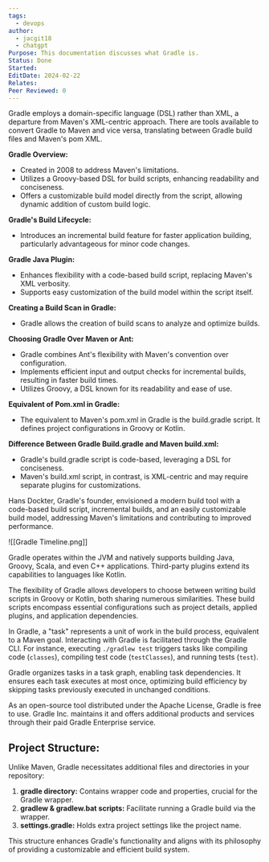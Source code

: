 ```yaml
---
tags:
  - devops
author:
  - jacgit18
  - chatgpt
Purpose: This documentation discusses what Gradle is.
Status: Done
Started: 
EditDate: 2024-02-22
Relates: 
Peer Reviewed: 0
---
```

Gradle employs a domain-specific language (DSL) rather than XML, a departure from Maven's XML-centric approach. There are tools available to convert Gradle to Maven and vice versa, translating between Gradle build files and Maven's pom XML.

**Gradle Overview:**
- Created in 2008 to address Maven's limitations.
- Utilizes a Groovy-based DSL for build scripts, enhancing readability and conciseness.
- Offers a customizable build model directly from the script, allowing dynamic addition of custom build logic.

**Gradle's Build Lifecycle:**
- Introduces an incremental build feature for faster application building, particularly advantageous for minor code changes.

**Gradle Java Plugin:**
- Enhances flexibility with a code-based build script, replacing Maven's XML verbosity.
- Supports easy customization of the build model within the script itself.

**Creating a Build Scan in Gradle:**
- Gradle allows the creation of build scans to analyze and optimize builds.

**Choosing Gradle Over Maven or Ant:**
- Gradle combines Ant's flexibility with Maven's convention over configuration.
- Implements efficient input and output checks for incremental builds, resulting in faster build times.
- Utilizes Groovy, a DSL known for its readability and ease of use.

**Equivalent of Pom.xml in Gradle:**
- The equivalent to Maven's pom.xml in Gradle is the build.gradle script. It defines project configurations in Groovy or Kotlin.

**Difference Between Gradle Build.gradle and Maven build.xml:**
- Gradle's build.gradle script is code-based, leveraging a DSL for conciseness.
- Maven's build.xml script, in contrast, is XML-centric and may require separate plugins for customizations.

Hans Dockter, Gradle's founder, envisioned a modern build tool with a code-based build script, incremental builds, and an easily customizable build model, addressing Maven's limitations and contributing to improved performance.

![[Gradle Timeline.png]]

Gradle operates within the JVM and natively supports building Java, Groovy, Scala, and even C++ applications. Third-party plugins extend its capabilities to languages like Kotlin.

The flexibility of Gradle allows developers to choose between writing build scripts in Groovy or Kotlin, both sharing numerous similarities. These build scripts encompass essential configurations such as project details, applied plugins, and application dependencies.

In Gradle, a "task" represents a unit of work in the build process, equivalent to a Maven goal. Interacting with Gradle is facilitated through the Gradle CLI. For instance, executing `./gradlew test` triggers tasks like compiling code (`classes`), compiling test code (`testClasses`), and running tests (`test`).

Gradle organizes tasks in a task graph, enabling task dependencies. It ensures each task executes at most once, optimizing build efficiency by skipping tasks previously executed in unchanged conditions.

As an open-source tool distributed under the Apache License, Gradle is free to use. Gradle Inc. maintains it and offers additional products and services through their paid Gradle Enterprise service.

## Project Structure:

Unlike Maven, Gradle necessitates additional files and directories in your repository:

1. **gradle directory:** Contains wrapper code and properties, crucial for the Gradle wrapper.
2. **gradlew & gradlew.bat scripts:** Facilitate running a Gradle build via the wrapper.
3. **settings.gradle:** Holds extra project settings like the project name.

This structure enhances Gradle's functionality and aligns with its philosophy of providing a customizable and efficient build system.